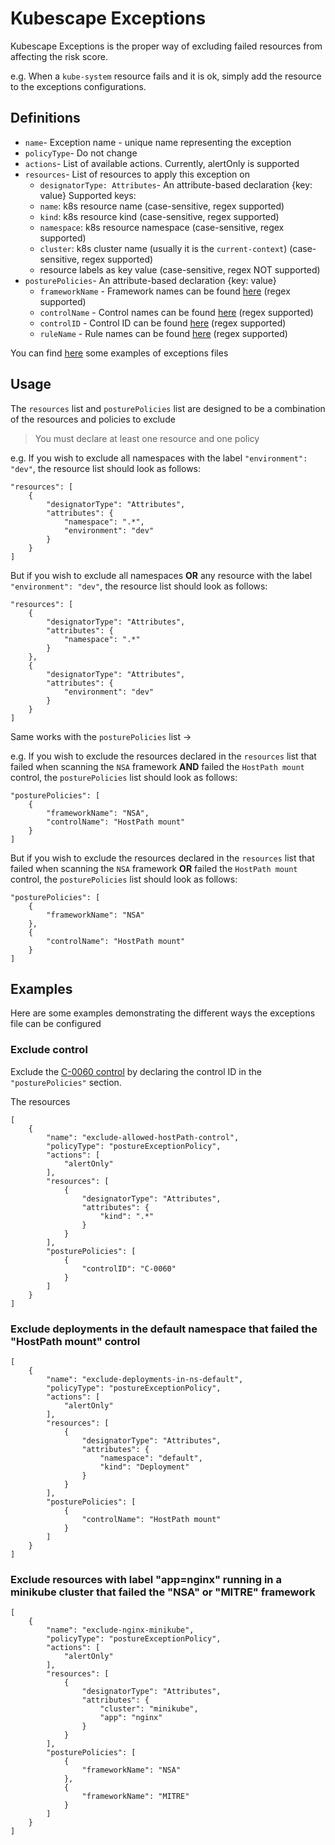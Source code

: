 # Kubescape Exceptions

Kubescape Exceptions is the proper way of excluding failed resources from affecting the risk score.

e.g. When a `kube-system` resource fails and it is ok, simply add the resource to the exceptions configurations.

## Definitions


* `name`- Exception name - unique name representing the exception
* `policyType`- Do not change
* `actions`- List of available actions. Currently, alertOnly is supported
* `resources`- List of resources to apply this exception on
    * `designatorType: Attributes`- An attribute-based declaration {key: value}
    Supported keys:
    * `name`: k8s resource name (case-sensitive, regex supported)
    * `kind`: k8s resource kind (case-sensitive, regex supported)
    * `namespace`: k8s resource namespace (case-sensitive, regex supported)
    * `cluster`: k8s cluster name (usually it is the `current-context`) (case-sensitive, regex supported)
    * resource labels as key value (case-sensitive, regex NOT supported)
* `posturePolicies`- An attribute-based declaration {key: value}
    * `frameworkName` - Framework names can be found [here](https://github.com/armosec/regolibrary/tree/master/frameworks) (regex supported)
    * `controlName` - Control names can be found [here](https://github.com/armosec/regolibrary/tree/master/controls) (regex supported)
    * `controlID` - Control ID can be found [here](https://github.com/armosec/regolibrary/tree/master/controls) (regex supported)
    * `ruleName` - Rule names can be found [here](https://github.com/armosec/regolibrary/tree/master/rules) (regex supported)
 
You can find [here](https://github.com/kubescape/kubescape/tree/master/examples/exceptions) some examples of exceptions files

## Usage

The `resources` list and `posturePolicies` list are designed to be a combination of the resources and policies to exclude
> You must declare at least one resource and one policy

e.g. If you wish to exclude all namespaces with the label `"environment": "dev"`, the resource list should look as follows:
```
"resources": [
    {
        "designatorType": "Attributes",
        "attributes": {
            "namespace": ".*",
            "environment": "dev"
        }
    }
]
```

But if you wish to exclude all namespaces **OR** any resource with the label `"environment": "dev"`, the resource list should look as follows:
```
"resources": [
    {
        "designatorType": "Attributes",
        "attributes": {
            "namespace": ".*"
        }
    },
    {
        "designatorType": "Attributes",
        "attributes": {
            "environment": "dev"
        }
    }
]
```

Same works with the `posturePolicies` list ->

e.g. If you wish to exclude the resources declared in the `resources` list that failed when scanning the `NSA` framework **AND** failed the `HostPath mount` control, the `posturePolicies` list should look as follows:
```
"posturePolicies": [
    {
        "frameworkName": "NSA",
        "controlName": "HostPath mount" 
    }
]
```

But if you wish to exclude the resources declared in the `resources` list that failed when scanning the `NSA` framework **OR** failed the `HostPath mount` control, the `posturePolicies` list should look as follows:
```
"posturePolicies": [
    {
        "frameworkName": "NSA" 
    },
    {
        "controlName": "HostPath mount" 
    }
]
```

## Examples

Here are some examples demonstrating the different ways the exceptions file can be configured


### Exclude  control

Exclude the [C-0060 control](https://github.com/armosec/regolibrary/blob/master/controls/allowedhostpath.json#L2) by declaring the control ID in the `"posturePolicies"` section.

The resources

```
[
    {
        "name": "exclude-allowed-hostPath-control",
        "policyType": "postureExceptionPolicy",
        "actions": [
            "alertOnly"
        ],
        "resources": [
            {
                "designatorType": "Attributes",
                "attributes": {
                    "kind": ".*"
                }
            }
        ],
        "posturePolicies": [
            {
                "controlID": "C-0060" 
            }
        ]
    }
]
```

### Exclude deployments in the default namespace that failed the "HostPath mount" control 
```
[
    {
        "name": "exclude-deployments-in-ns-default",
        "policyType": "postureExceptionPolicy",
        "actions": [
            "alertOnly"
        ],
        "resources": [
            {
                "designatorType": "Attributes",
                "attributes": {
                    "namespace": "default",
                    "kind": "Deployment"
                }
            }
        ],
        "posturePolicies": [
            {
                "controlName": "HostPath mount" 
            }
        ]
    }
]
```

### Exclude resources with label "app=nginx" running in a minikube cluster that failed the "NSA" or "MITRE" framework 
```
[
    {
        "name": "exclude-nginx-minikube",
        "policyType": "postureExceptionPolicy",
        "actions": [
            "alertOnly"
        ],
        "resources": [
            {
                "designatorType": "Attributes",
                "attributes": {
                    "cluster": "minikube",
                    "app": "nginx"
                }
            }
        ],
        "posturePolicies": [
            {
                "frameworkName": "NSA" 
            },
            {
                "frameworkName": "MITRE" 
            }
        ]
    }
]
```
